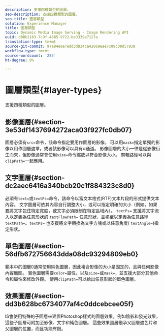 ```yaml
---
description: 支援四種類型的圖層。
seo-description: 支援四種類型的圖層。
seo-title: 圖層類型
solution: Experience Manager
title: 圖層類型
topic: Dynamic Media Image Serving - Image Rendering API
uuid: d88b2163-7c9f-4885-9722-be3339e7127a
translation-type: tm+mt
source-git-commit: 97a84e8e7edd3d834ca42069eae7c09c00d57938
workflow-type: tm+mt
source-wordcount: '285'
ht-degree: 0%

---
```



# 圖層類型{#layer-types}

支援四種類型的圖層。

## 影像圖層{#section-3e53df1437694272aca03f927fc0db07}

圖層必須有`src=`命令，該命令指定要用作圖層的影像。 可以用`mask=`指定單獨的影像以用作圖層遮罩，或者該影像可以具有α通道。 影像圖層的大小一律是從影像衍生而來，但影像通常會使用`size=`命令縮放以符合影像大小。 剪輯路徑可以與`clipPath=`一起應用。

## 文字圖層{#section-dc2aec6416a340bcb20c1f884323c8d0}

必須有`text=`或`textPs=`命令，該命令以富文本格式(RTF)文本片段的形式提供文本內容。 文字圖層可依其內容自行調整大小，或可以指定明確的大小（例如，如果要將文字包住特定寬度，或文字必須限制在特定區域內）。 `textPs=` 支援將文字流入以定義為任意形狀的 `textFlowPath=` 任意形狀，並移至以定義為任意路徑 `textPath=`。`textPs=` 也支援將文字轉換為文字方塊或以任意角度( `textAngle=`)指定形狀。

## 單色圖層{#section-56dfb672756643dda08dc93294809eb0}

範本中的圖層0通常使用純色圖層，因此複合影像的大小是固定的，且與任何影像內容無關。 實色圖層需要`color=`屬性，以及`size=`或`mask=`，並支援大部分其他命令和屬性來修改外觀。 使用`clipPath=`可以給出任意形狀的單色圖層。

## 效果圖層{#section-dd3b628bc6734077af4c0ddcebcee05f}

IS會使用特殊的子圖層來建置Photoshop樣式的圖層效果，例如陰影和發光效果，這些子圖層可附加至影像、文字和純色圖層。 這些效果圖層繼承父圖層遮色片和父圖層的位置，而且功能有限。
